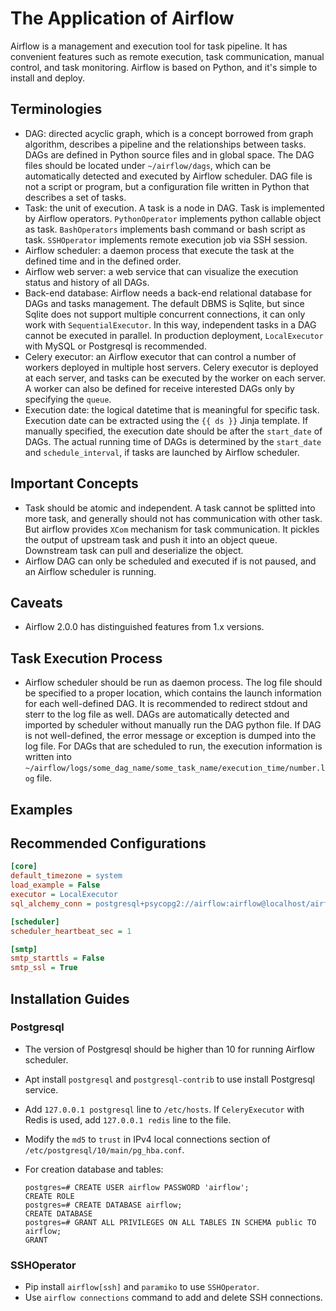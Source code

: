 # The Application of Airflow

Airflow is a management and execution tool for task pipeline. It has convenient features such as remote execution, task communication, manual control, and task monitoring. Airflow is based on Python, and it's simple to install and deploy.

## Terminologies

- DAG: directed acyclic graph, which is a concept borrowed from graph algorithm, describes a pipeline and the relationships between tasks. DAGs are defined in Python source files and in global space. The DAG files should be located under `~/airflow/dags`, which can be automatically detected and executed by Airflow scheduler. DAG file is not a script or program, but a configuration file written in Python that describes a set of tasks.
- Task: the unit of execution. A task is a node in DAG. Task is implemented by Airflow operators. `PythonOperator` implements python callable object as task. `BashOperators` implements bash command or bash script as task. `SSHOperator` implements remote execution job via SSH session.
- Airflow scheduler: a daemon process that execute the task at the defined time and in the defined order.
- Airflow web server: a web service that can visualize the execution status and history of all DAGs.
- Back-end database: Airflow needs a back-end relational database for DAGs and tasks management. The default DBMS is Sqlite, but since Sqlite does not support multiple concurrent connections, it can only work with `SequentialExecutor`. In this way, independent tasks in a DAG cannot be executed in parallel. In production deployment, `LocalExecutor` with MySQL or Postgresql is recommended. 
- Celery executor: an Airflow executor that can control a number of workers deployed in multiple host servers. Celery executor is deployed at each server, and tasks can be executed by the worker on each server. A worker can also be defined for receive interested DAGs only by specifying the `queue`. 
- Execution date: the logical datetime that is meaningful for specific task. Execution date can be extracted using the `{{ ds }}` Jinja template. If manually specified, the execution date should be after the `start_date` of DAGs. The actual running time of DAGs is determined by the `start_date` and `schedule_interval`, if tasks are launched by Airflow scheduler.

## Important Concepts

- Task should be atomic and independent. A task cannot be splitted into more task, and generally should not has communication with other task. But airflow provides `XCom` mechanism for task communication. It pickles the output of upstream task and push it into an object queue. Downstream task can pull and deserialize the object.
- Airflow DAG can only be scheduled and executed if is not paused, and an Airflow scheduler is running.

## Caveats

- Airflow 2.0.0 has distinguished features from 1.x versions.

## Task Execution Process

- Airflow scheduler should be run as daemon process. The log file should be specified to a proper location, which contains the launch information for each well-defined DAG. It is recommended to redirect stdout and sterr to the log file as well. DAGs are automatically detected and imported by scheduler without manually run the DAG python file. If DAG is not well-defined, the error message or exception is dumped into the log file. For DAGs that are scheduled to run, the execution information is written into `~/airflow/logs/some_dag_name/some_task_name/execution_time/number.log` file. 

## Examples



## Recommended Configurations

```ini
[core]
default_timezone = system
load_example = False
executor = LocalExecutor
sql_alchemy_conn = postgresql+psycopg2://airflow:airflow@localhost/airflow

[scheduler]
scheduler_heartbeat_sec = 1

[smtp]
smtp_starttls = False
smtp_ssl = True

```

## Installation Guides

### Postgresql

- The version of Postgresql should be higher than 10 for running Airflow scheduler.

- Apt install `postgresql` and `postgresql-contrib` to use install Postgresql service.

- Add `127.0.0.1 postgresql` line to `/etc/hosts`. If `CeleryExecutor` with Redis is used, add `127.0.0.1 redis` line to the file.

- Modify the `md5` to `trust` in IPv4 local connections section of `/etc/postgresql/10/main/pg_hba.conf`.

- For creation database and tables:

  ```
  postgres=# CREATE USER airflow PASSWORD 'airflow';
  CREATE ROLE
  postgres=# CREATE DATABASE airflow;
  CREATE DATABASE
  postgres=# GRANT ALL PRIVILEGES ON ALL TABLES IN SCHEMA public TO airflow;
  GRANT
  ```

### SSHOperator

- Pip install `airflow[ssh]` and `paramiko` to use `SSHOperator`.
- Use `airflow connections` command to add and delete SSH connections.



